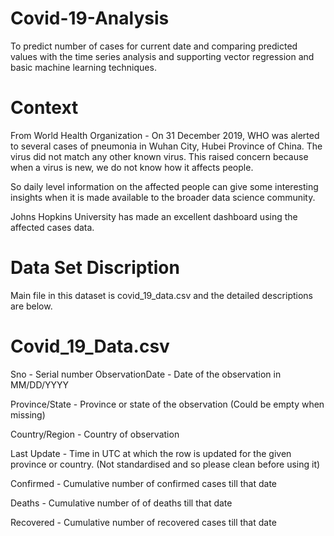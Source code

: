 # Covid-19-Analysis
To predict number of cases for current date and comparing predicted values with  the time series analysis and supporting vector regression and basic machine learning  techniques.

# Context

From World Health Organization - On 31 December 2019, WHO was alerted to several cases of pneumonia in Wuhan City, Hubei Province of China. The virus did not match any other known virus. This raised concern because when a virus is new, we do not know how it affects people.

So daily level information on the affected people can give some interesting insights when it is made available to the broader data science community.

Johns Hopkins University has made an excellent dashboard using the affected cases data.

# Data Set Discription 

Main file in this dataset is covid_19_data.csv and the detailed descriptions are below.

# Covid_19_Data.csv

Sno - Serial number
ObservationDate - Date of the observation in MM/DD/YYYY 

Province/State - Province or state of the observation (Could be empty when missing)

Country/Region - Country of observation

Last Update - Time in UTC at which the row is updated for the given province or country. (Not standardised and so please clean before using it)

Confirmed - Cumulative number of confirmed cases till that date

Deaths - Cumulative number of of deaths till that date

Recovered - Cumulative number of recovered cases till that date



